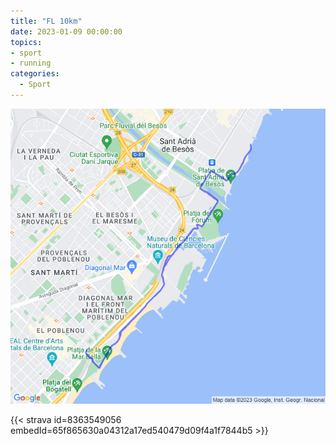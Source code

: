 ```yaml
---
title: "FL 10km"
date: 2023-01-09 00:00:00
topics:
- sport
- running
categories:
  - Sport
---
```


![](images/20230109-activity-map.png)

{{< strava id=8363549056 embedId=65f865630a04312a17ed540479d09f4a1f7844b5 >}}
